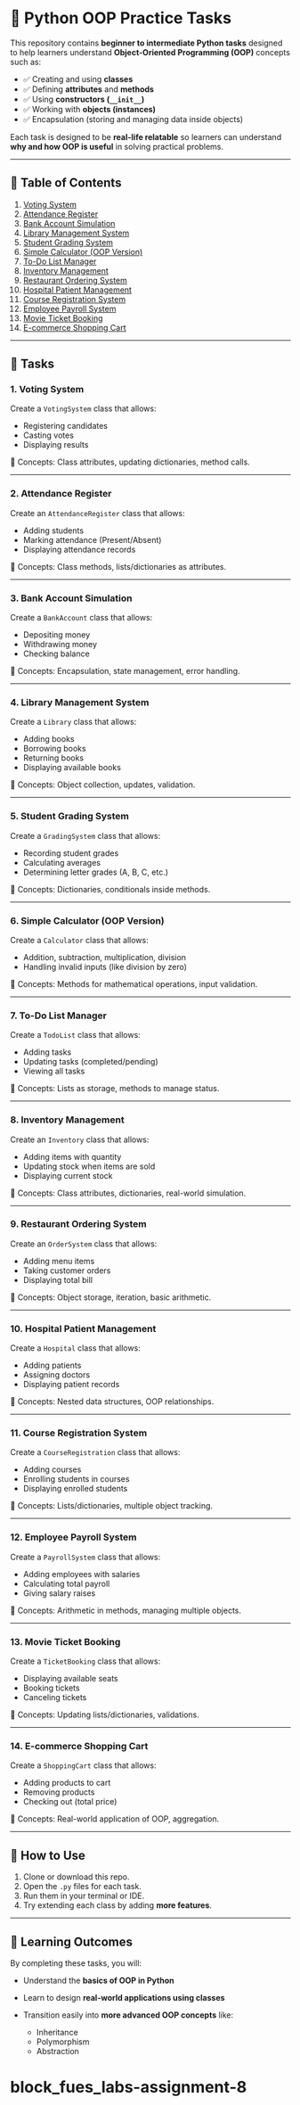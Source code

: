# 🐍 Python OOP Practice Tasks

This repository contains **beginner to intermediate Python tasks** designed to help learners understand **Object-Oriented Programming (OOP)** concepts such as:

* ✅ Creating and using **classes**
* ✅ Defining **attributes** and **methods**
* ✅ Using **constructors (`__init__`)**
* ✅ Working with **objects (instances)**
* ✅ Encapsulation (storing and managing data inside objects)

Each task is designed to be **real-life relatable** so learners can understand **why and how OOP is useful** in solving practical problems.

---

## 📘 Table of Contents

1. [Voting System](#1-voting-system)
2. [Attendance Register](#2-attendance-register)
3. [Bank Account Simulation](#3-bank-account-simulation)
4. [Library Management System](#4-library-management-system)
5. [Student Grading System](#5-student-grading-system)
6. [Simple Calculator (OOP Version)](#6-simple-calculator-oop-version)
7. [To-Do List Manager](#7-to-do-list-manager)
8. [Inventory Management](#8-inventory-management)
9. [Restaurant Ordering System](#9-restaurant-ordering-system)
10. [Hospital Patient Management](#10-hospital-patient-management)
11. [Course Registration System](#11-course-registration-system)
12. [Employee Payroll System](#12-employee-payroll-system)
13. [Movie Ticket Booking](#13-movie-ticket-booking)
14. [E-commerce Shopping Cart](#14-e-commerce-shopping-cart)

---

## 🔹 Tasks

### 1. Voting System

Create a `VotingSystem` class that allows:

* Registering candidates
* Casting votes
* Displaying results

🔑 Concepts: Class attributes, updating dictionaries, method calls.

---

### 2. Attendance Register

Create an `AttendanceRegister` class that allows:

* Adding students
* Marking attendance (Present/Absent)
* Displaying attendance records

🔑 Concepts: Class methods, lists/dictionaries as attributes.

---

### 3. Bank Account Simulation

Create a `BankAccount` class that allows:

* Depositing money
* Withdrawing money
* Checking balance

🔑 Concepts: Encapsulation, state management, error handling.

---

### 4. Library Management System

Create a `Library` class that allows:

* Adding books
* Borrowing books
* Returning books
* Displaying available books

🔑 Concepts: Object collection, updates, validation.

---

### 5. Student Grading System

Create a `GradingSystem` class that allows:

* Recording student grades
* Calculating averages
* Determining letter grades (A, B, C, etc.)

🔑 Concepts: Dictionaries, conditionals inside methods.

---

### 6. Simple Calculator (OOP Version)

Create a `Calculator` class that allows:

* Addition, subtraction, multiplication, division
* Handling invalid inputs (like division by zero)

🔑 Concepts: Methods for mathematical operations, input validation.

---

### 7. To-Do List Manager

Create a `TodoList` class that allows:

* Adding tasks
* Updating tasks (completed/pending)
* Viewing all tasks

🔑 Concepts: Lists as storage, methods to manage status.

---

### 8. Inventory Management

Create an `Inventory` class that allows:

* Adding items with quantity
* Updating stock when items are sold
* Displaying current stock

🔑 Concepts: Class attributes, dictionaries, real-world simulation.

---

### 9. Restaurant Ordering System

Create an `OrderSystem` class that allows:

* Adding menu items
* Taking customer orders
* Displaying total bill

🔑 Concepts: Object storage, iteration, basic arithmetic.

---

### 10. Hospital Patient Management

Create a `Hospital` class that allows:

* Adding patients
* Assigning doctors
* Displaying patient records

🔑 Concepts: Nested data structures, OOP relationships.

---

### 11. Course Registration System

Create a `CourseRegistration` class that allows:

* Adding courses
* Enrolling students in courses
* Displaying enrolled students

🔑 Concepts: Lists/dictionaries, multiple object tracking.

---

### 12. Employee Payroll System

Create a `PayrollSystem` class that allows:

* Adding employees with salaries
* Calculating total payroll
* Giving salary raises

🔑 Concepts: Arithmetic in methods, managing multiple objects.

---

### 13. Movie Ticket Booking

Create a `TicketBooking` class that allows:

* Displaying available seats
* Booking tickets
* Canceling tickets

🔑 Concepts: Updating lists/dictionaries, validations.

---

### 14. E-commerce Shopping Cart

Create a `ShoppingCart` class that allows:

* Adding products to cart
* Removing products
* Checking out (total price)

🔑 Concepts: Real-world application of OOP, aggregation.

---

## 🚀 How to Use

1. Clone or download this repo.
2. Open the `.py` files for each task.
3. Run them in your terminal or IDE.
4. Try extending each class by adding **more features**.

---

## 🎯 Learning Outcomes

By completing these tasks, you will:

* Understand the **basics of OOP in Python**
* Learn to design **real-world applications using classes**
* Transition easily into **more advanced OOP concepts** like:

  * Inheritance
  * Polymorphism
  * Abstraction
# block_fues_labs-assignment-8
